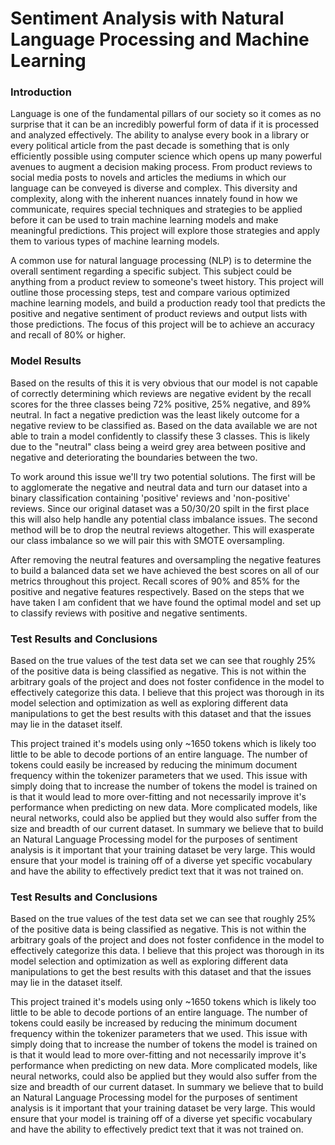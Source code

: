 # Sentiment Analysis with Natural Language Processing and Machine Learning

### Introduction
Language is one of the fundamental pillars of our society so it comes as no surprise that it can be an incredibly powerful form of data if it is processed and analyzed effectively. The ability to analyse every book in a library or every political article from the past decade is something that is only efficiently possible using computer science which opens up many powerful avenues to augment a decision making process. From product reviews to social media posts to novels and articles the mediums in which our language can be conveyed is diverse and complex. This diversity and complexity, along with the inherent nuances innately found in how we communicate, requires special techniques and strategies to be applied before it can be used to train machine learning models and make meaningful predictions. This project will explore those strategies and apply them to various types of machine learning models.

A common use for natural language processing (NLP) is to determine the overall sentiment regarding a specific subject. This subject could be anything from a product review to someone's tweet history. This project will outline those processing steps, test and compare various optimized machine learning models, and build a production ready tool that predicts the positive and negative sentiment of product reviews and output lists with those predictions. The focus of this project will be to achieve an accuracy and recall of 80% or higher.

### Model Results
Based on the results of this it is very obvious that our model is not capable of correctly determining which reviews are negative evident by the recall scores for the three classes being 72% positive, 25% negative, and 89% neutral. In fact a negative prediction was the least likely outcome for a negative review to be classified as. Based on the data available we are not able to train a model confidently to classify these 3 classes. This is likely due to the "neutral" class being a weird grey area between positive and negative and deteriorating the boundaries between the two.

To work around this issue we'll try two potential solutions. The first will be to agglomerate the negative and neutral data and turn our dataset into a binary classification containing 'positive' reviews and 'non-positive' reviews. Since our original dataset was a 50/30/20 spilt in the first place this will also help handle any potential class imbalance issues. The second method will be to drop the neutral reviews altogether. This will exasperate our class imbalance so we will pair this with SMOTE oversampling.

After removing the neutral features and oversampling the negative features to build a balanced data set we have achieved the best scores on all of our metrics throughout this project. Recall scores of 90% and 85% for the positive and negative features respectively. Based on the steps that we have taken I am confident that we have found the optimal model and set up to classify reviews with positive and negative sentiments.

### Test Results and Conclusions
Based on the true values of the test data set we can see that roughly 25% of the positive data is being classified as negative. This is not within the arbitrary goals of the project and does not foster confidence in the model to effectively categorize this data. I believe that this project was thorough in its model selection and optimization as well as exploring different data manipulations to get the best results with this dataset and that the issues may lie in the dataset itself. 

This project trained it's models using only ~1650 tokens which is likely too little to be able to decode portions of an entire language. The number of tokens could easily be increased by reducing the minimum document frequency within the tokenizer parameters that we used. This issue with simply doing that to increase the number of tokens the model is trained on is that it would lead to more over-fitting and not necessarily improve it's performance when predicting on new data. More complicated models, like neural networks, could also be applied but they would also suffer from the size and breadth of our current dataset. In summary we believe that to build an Natural Language Processing model for the purposes of sentiment analysis is it important that your training dataset be very large. This would ensure that your model is training off of a diverse yet specific vocabulary and have the ability to effectively predict text that it was not trained on.

### Test Results and Conclusions
Based on the true values of the test data set we can see that roughly 25% of the positive data is being classified as negative. This is not within the arbitrary goals of the project and does not foster confidence in the model to effectively categorize this data. I believe that this project was thorough in its model selection and optimization as well as exploring different data manipulations to get the best results with this dataset and that the issues may lie in the dataset itself. 

This project trained it's models using only ~1650 tokens which is likely too little to be able to decode portions of an entire language. The number of tokens could easily be increased by reducing the minimum document frequency within the tokenizer parameters that we used. This issue with simply doing that to increase the number of tokens the model is trained on is that it would lead to more over-fitting and not necessarily improve it's performance when predicting on new data. More complicated models, like neural networks, could also be applied but they would also suffer from the size and breadth of our current dataset. In summary we believe that to build an Natural Language Processing model for the purposes of sentiment analysis is it important that your training dataset be very large. This would ensure that your model is training off of a diverse yet specific vocabulary and have the ability to effectively predict text that it was not trained on.
